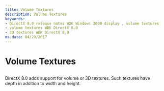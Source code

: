 ```yaml
---
title: Volume Textures
description: Volume Textures
keywords:
- DirectX 8.0 release notes WDK Windows 2000 display , volume textures
- volume textures WDK DirectX 8.0
- 3D textures WDK DirectX 8.0
ms.date: 04/20/2017
---
```


# Volume Textures


## <span id="ddk_volume_textures_gg"></span><span id="DDK_VOLUME_TEXTURES_GG"></span>


DirectX 8.0 adds support for volume or 3D textures. Such textures have depth in addition to width and height.

 

 





